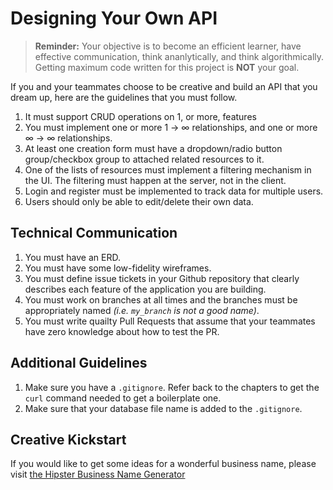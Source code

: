 # Designing Your Own API

> **Reminder:** Your objective is to become an efficient learner, have effective communication, think ananlytically, and think algorithmically. Getting maximum code written for this project is **NOT** your goal.

If you and your teammates choose to be creative and build an API that you dream up, here are the guidelines that you must follow.

1. It must support CRUD operations on 1, or more, features
2. You must implement one or more 1 -> &infin; relationships, and one or more &infin; -> &infin; relationships.
3. At least one creation form must have a dropdown/radio button group/checkbox group to attached related resources to it.
3. One of the lists of resources must implement a filtering mechanism in the UI. The filtering must happen at the server, not in the client.
4. Login and register must be implemented to track data for multiple users.
5. Users should only be able to edit/delete their own data.

## Technical Communication

1. You must have an ERD.
2. You must have some low-fidelity wireframes.
3. You must define issue tickets in your Github repository that clearly describes each feature of the application you are building.
4. You must work on branches at all times and the branches must be appropriately named _(i.e. `my_branch` is not a good name)_.
5. You must write quailty Pull Requests that assume that your teammates have zero knowledge about how to test the PR.

## Additional Guidelines

1. Make sure you have a `.gitignore`. Refer back to the chapters to get the `curl` command needed to get a boilerplate one.
1. Make sure that your database file name is added to the `.gitignore`.

## Creative Kickstart

If you would like to get some ideas for a wonderful business name, please visit <a href="http://hipsterbusiness.name/#176DNdKS" target="_blank">the Hipster Business Name Generator</a>